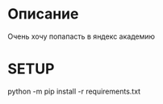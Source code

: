 # Описание #

Очень хочу попапасть в яндекс академию

# SETUP #
python -m pip install -r requirements.txt
